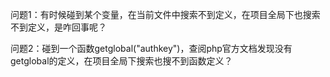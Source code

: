 问题1：有时候碰到某个变量，在当前文件中搜索不到定义，在项目全局下也搜索不到定义，是咋回事呢？

问题2：碰到一个函数getglobal("authkey")，查阅php官方文档发现没有getglobal的定义，在项目全局下搜索也搜不到函数定义？

